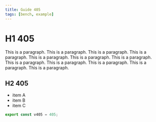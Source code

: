 ```yaml
---
title: Guide 405
tags: [bench, example]
---
```


# H1 405

This is a paragraph. This is a paragraph. This is a paragraph. This is a paragraph. This is a paragraph. This is a paragraph. This is a paragraph. This is a paragraph. This is a paragraph. This is a paragraph. This is a paragraph. This is a paragraph. 

## H2 405

- item A
- item B
- item C

```ts
export const v405 = 405;
```